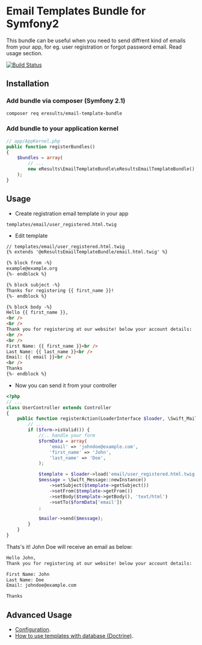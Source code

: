 Email Templates Bundle for Symfony2
=======================

This bundle can be useful when you need to send diffrent kind of emails from your app, for eg. user registration or forgot password email. Read usage section.

[![Build Status](https://travis-ci.org/mathewpeterson/EmailTemplateBundle.svg)](https://travis-ci.org/mathewpeterson/EmailTemplateBundle)

## Installation

### Add bundle via composer (Symfony 2.1)

```bash
composer req eresults/email-template-bundle
```

### Add bundle to your application kernel

```php
// app/AppKernel.php
public function registerBundles() 
{
    $bundles = array(
        // ...
        new eResults\EmailTemplateBundle\eResultsEmailTemplateBundle(),
    );
}
```

## Usage

- Create registration email template in your app

```
templates/email/user_registered.html.twig
```

- Edit template

```html
// templates/email/user_registered.html.twig
{% extends '@eResultsEmailTemplateBundle/email.html.twig' %}

{% block from -%}
example@example.org
{%- endblock %}

{% block subject -%}
Thanks for registering {{ first_name }}!
{%- endblock %}

{% block body -%}
Hello {{ first_name }},
<br />
<br />
Thank you for registering at our website! below your account details:
<br />
<br />
First Name: {{ first_name }}<br />
Last Name: {{ last_name }}<br />
Email: {{ email }}<br />
<br />
Thanks
{%- endblock %}
```
- Now you can send it from your controller

```php
<?php
// ...
class UserController extends Controller
{
    public function registerAction(LoaderInterface $loader, \Swift_Mailer $mailer) {
        // ...
        if ($form->isValid()) {
            //.. handle your form
            $formData = array(
                'email' => 'johndoe@example.com',
                'first_name' => 'John',
                'last_name' => 'Doe',
            );

            $template = $loader->load('email/user_registered.html.twig', $formData);
            $message = \Swift_Message::newInstance()
                ->setSubject($template->getSubject())
                ->setFrom($template->getFrom())
                ->setBody($template->getBody(), 'text/html')
                ->setTo($formData['email'])
            ;

            $mailer->send($message);
        }
    }
}
```
Thats's it! John Doe will receive an email as below:

```html
Hello John,
Thank you for registering at our website! below your account details:

First Name: John
Last Name: Doe
Email: johndoe@example.com

Thanks
```

## Advanced Usage

* [Configuration](./docs/config.md).
* [How to use templates with database (Doctrine)](./docs/doctrine.md).
